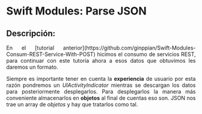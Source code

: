 Swift Modules: Parse JSON
===========

## Descripción:

<p align="justify">
	En el [tutorial anterior](https://github.com/ginppian/Swift-Modules-Consum-REST-Service-With-POST) hicimos el consumo de servicios REST, para continuar con este tutoría ahora a esos datos que obtuvimos les daremos un formato.
</p>

<p align="justify">
	Siempre es importante tener en cuenta la <b>experiencia</b> de usuario por esta razón pondremos un <i>UIActivityIndicator</i> mientras se descargan los datos para posteriormente desplegarlos. Para desplegarlos la manera más conveniente almacenarlos en <b>objetos</b> al final de cuentas eso son. JSON nos trae un array de <i>objetos</i> y hay que tratarlos como tal.
</p>








